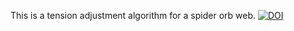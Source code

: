 This is a tension adjustment algorithm for a spider orb web.
[![DOI](https://zenodo.org/badge/798663625.svg)](https://zenodo.org/doi/10.5281/zenodo.11192190)
